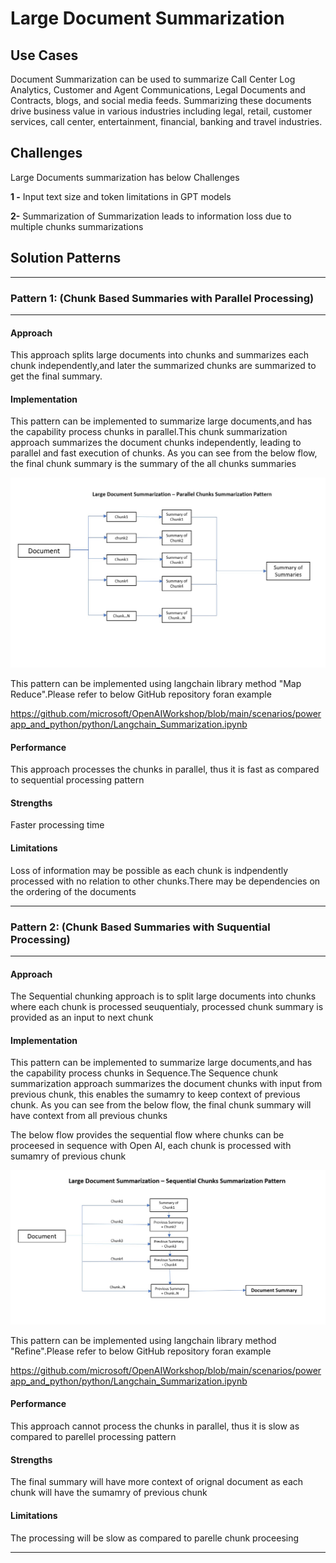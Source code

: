 
# Large Document Summarization

## Use Cases

Document Summarization can be used to summarize Call Center Log Analytics, Customer and Agent Communications, Legal Documents and Contracts, blogs, and social media feeds. Summarizing these documents drive business value in various industries including legal, retail, customer services, call center, entertainment, financial, banking and travel industries. 


## Challenges

Large Documents summarization has below Challenges

**1 -** Input text size and token limitations in GPT models 

**2-** Summarization of Summarization leads to information loss due to multiple chunks summarizations


## Solution Patterns

---
### Pattern 1: (Chunk Based Summaries with Parallel Processing)
---
#### Approach

This approach splits large documents into chunks and summarizes each chunk independently,and later the summarized chunks are summarized to get the final summary. 



#### Implementation

This pattern can be implemented to summarize large documents,and has the capability process chunks in parallel.This chunk summarization approach summarizes the document chunks independently, leading to parallel and fast execution of chunks. As you can see from the below flow, the final chunk summary is the summary of the all chunks summaries 


<img width="677" alt="image" src="../../patterns/01-large-document-summarization/src/assets/Parallel_Chunks.jpg/">

This pattern can be implemented using langchain library method "Map Reduce".Please refer to below GitHub repository foran example

https://github.com/microsoft/OpenAIWorkshop/blob/main/scenarios/powerapp_and_python/python/Langchain_Summarization.ipynb 



#### Performance

This approach processes the chunks in parallel, thus it is fast as compared to sequential processing pattern

#### Strengths

Faster processing time 

#### Limitations

Loss of information may be possible as each chunk is indpendently processed with no relation to other chunks.There may be dependencies on the ordering of the documents

---



### Pattern 2: (Chunk Based Summaries with Suquential Processing)
---
#### Approach

The Sequential chunking approach is to split large documents into chunks where each chunk is processed seuquentialy, processed chunk summary is provided as an input to next chunk 
 
#### Implementation

This pattern can be implemented to summarize large documents,and has the capability process chunks in Sequence.The Sequence chunk summarization approach summarizes the document chunks with input from previous chunk, this enables the sumamry to keep context of previous chunk. As you can see from the below flow, the final chunk summary will have context from all previous chunks  


The below flow provides the sequential flow where chunks can be proceesed in sequence with Open AI, each chunk is processed with sumamry of previous chunk

<img width="677" alt="image" src="../../patterns/01-large-document-summarization/src/assets/sequential_chunks.jpg/">


This pattern can be implemented using langchain library method "Refine".Please refer to below GitHub repository foran example

https://github.com/microsoft/OpenAIWorkshop/blob/main/scenarios/powerapp_and_python/python/Langchain_Summarization.ipynb 



#### Performance

This approach cannot process the chunks in parallel, thus it is slow as compared to parellel processing pattern

#### Strengths

The final summary will have more context of orignal document as each chunk will have the sumamry of previous chunk 

#### Limitations

The processing will be slow as compared to parelle chunk proceesing 

---
